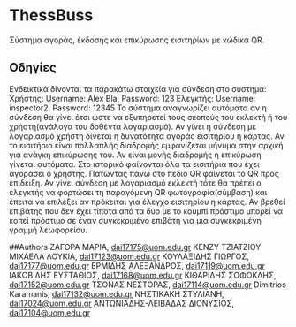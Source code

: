 # ThessBuss

Σύστημα αγοράς, έκδοσης και επικύρωσης εισιτηρίων με κώδικα QR.

## Οδηγίες 

Ενδεικτικά δίνονται τα παρακάτω στοιχεία για σύνδεση στο σύστημα:
Χρήστης:
Username: Alex Bla, Password: 123
Ελεγκτής:
Username: inspector2, Password: 12345
Το σύστημα αναγνωρίζει αυτόματα αν η σύνδεση θα γίνει έτσι ώστε να εξυπηρετεί τους σκοπούς του εκλεκτή ή του χρήστη(ανάλογα του δοθέντα λογαριασμό). 
Αν γίνει η σύνδεση με λογαριασμό χρήστη δίνεται η δυνατότητα αγοράς εισιτήριου η κάρτας. Αν το εισιτήριο είναι πολλαπλής διαδρομής εμφανίζεται μήνυμα στην αρχική για ανάγκη επικύρωσης του. Αν είναι μονής διαδρομής η επικύρωση γίνεται αυτόματα. Στο ιστορικό φαίνονται όλα τα εισιτήρια που έχει αγοράσει ο χρήστης. Πατώντας πάνω στο πεδίο QR φαίνεται το QR προς επίδειξη.
Αν γίνει σύνδεση με λογαριασμό εκλεκτή τότε θα πρέπει ο ελεγκτής να φορτώσει τη παραγόμενη QR φωτογραφία(σύμβαση) και έπειτα να επιλέξει αν πρόκειται για έλεγχο εισιτηρίου η κάρτας. Αν βρεθεί επιβάτης που δεν έχει τίποτα από τα δυο με το κουμπί πρόστιμο μπορεί να κοπεί πρόστιμο σε έναν συγκεκριμένο επιβάτη για μια συγκεκριμένη γραμμή λεωφορείου.

##Authors
ΖΑΓΟΡΑ ΜΑΡΙΑ, dai17175@uom.edu.gr
ΚΕΝΖΥ-ΤΖΙΑΤΖΙΟΥ ΜΙΧΑΕΛΑ ΛΟΥΚΙΑ, dai17123@uom.edu.gr
ΚΟΥΛΑΞΙΔΗΣ ΓΙΩΡΓΟΣ, dai17177@uom.edu.gr
ΕΡΜΙΔΗΣ ΑΛΕΞΑΝΔΡΟΣ, dai17119@uom.edu.gr
ΙΑΚΩΒΙΔΗΣ ΕΥΣΤΑΘΙΟΣ, dai17168@uom.edu.gr
ΚΙΘΑΡΙΔΗΣ ΣΟΦΟΚΛΗΣ, dai17152@uom.edu.gr
ΤΣΟΝΑΣ ΝΕΣΤΟΡΑΣ, dai17114@uom.edu.gr
Dimitrios Karamanis, dai17132@uom.edu.gr
ΝΗΣΤΙΚΑΚΗ ΣΤΥΛΙΑΝΗ, dai17024@uom.edu.gr
ΑΝΤΩΝΙΑΔΗΣ-ΛΕΙΒΑΔΑΣ ΔΙΟΝΥΣΙΟΣ, dai17104@uom.edu.gr